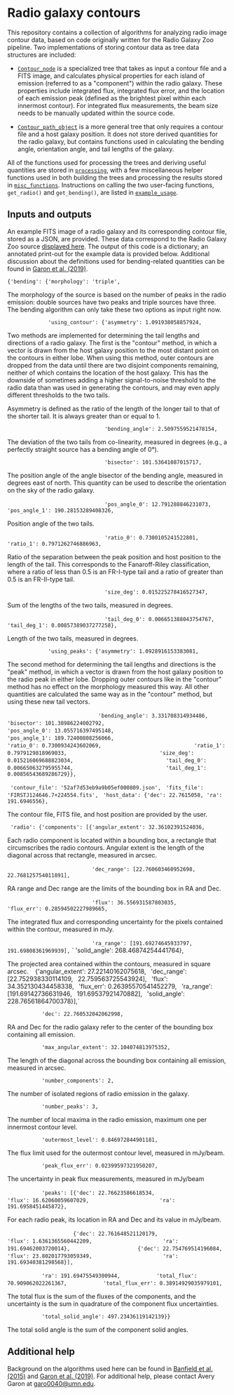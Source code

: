 # Radio galaxy contours

This repository contains a collection of algorithms for analyzing radio image contour data, based on code originally written for the Radio Galaxy Zoo pipeline. Two implementations of storing contour data as tree data structures are included:

- [`Contour_node`](contour_node.py) is a specialized tree that takes as input a contour file and a FITS image, and calculates physical properties for each island of emission (referred to as a "component") within the radio galaxy. These properties include integrated flux, integrated flux error, and the location of each emission peak (defined as the brightest pixel within each innermost contour). For integrated flux measurements, the beam size needs to be manually updated within the source code.

- [`Contour_path_object`](contour_path_object.py) is a more general tree that only requires a contour file and a host galaxy position. It does not store derived quantities for the radio galaxy, but contains functions used in calculating the bending angle, orientation angle, and tail lengths of the galaxy.

All of the functions used for processing the trees and deriving useful quantities are stored in [`processing`](processing.py), with a few miscellaneous helper functions used in both building the trees and processing the results stored in [`misc_functions`](misc_functions.py). Instructions on calling the two user-facing functions, `get_radio()` and `get_bending()`, are listed in [`example_usage`](example_usage.py).

## Inputs and outputs

An example FITS image of a radio galaxy and its corresponding contour file, stored as a JSON, are provided. These data correspond to the Radio Galaxy Zoo source [displayed here](https://radiotalk.galaxyzoo.org/#/subjects/ARG00026qx). The output of this code is a dictionary; an annotated print-out for the example data is provided below. Additional discussion about the definitions used for bending-related quantities can be found in [Garon et al. (2019)](https://iopscience.iop.org/article/10.3847/1538-3881/aaff62).

`{'bending': {'morphology': 'triple',`

The morphology of the source is based on the number of peaks in the radio emission: double sources have two peaks and triple sources have three. The bending algorithm can only take these two options as input right now.

`             'using_contour': {'asymmetry': 1.091938058857924,`

Two methods are implemented for determining the tail lengths and directions of a radio galaxy. The first is the "contour" method, in which a vector is drawn from the host galaxy position to the most distant point on the contours in either lobe. When using this method, outer contours are dropped from the data until there are two disjoint components remaining, neither of which contains the location of the host galaxy. This has the downside of sometimes adding a higher signal-to-noise threshold to the radio data than was used in generating the contours, and may even apply different thresholds to the two tails.

Asymmetry is defined as the ratio of the length of the longer tail to that of the shorter tail. It is always greater than or equal to 1.

`                               'bending_angle': 2.5097559521478154,`

The deviation of the two tails from co-linearity, measured in degrees (e.g., a perfectly straight source has a bending angle of 0°).

`                               'bisector': 101.53641087015717,`

The position angle of the angle bisector of the bending angle, measured in degrees east of north. This quantity can be used to describe the orientation on the sky of the radio galaxy.

`                               'pos_angle_0': 12.791288846231073,`
`                               'pos_angle_1': 190.28153289408326,`

Position angle of the two tails.

`                               'ratio_0': 0.7300105241522801,`
`                               'ratio_1': 0.7971262746886963,`

Ratio of the separation between the peak position and host position to the length of the tail. This corresponds to the Fanaroff-Riley classification, where a ratio of less than 0.5 is an FR-I-type tail and a ratio of greater than 0.5 is an FR-II-type tail.

`                               'size_deg': 0.015225278416527347,`

Sum of the lengths of the two tails, measured in degrees.

`                               'tail_deg_0': 0.006651388043754767,`
`                               'tail_deg_1': 0.00857389037277258},`

Length of the two tails, measured in degrees.

`             'using_peaks': {'asymmetry': 1.0928916153383081,`

The second method for determining the tail lengths and directions is the "peak" method, in which a vector is drawn from the host galaxy position to the radio peak in either lobe. Dropping outer contours like in the "contour" method has no effect on the morphology measured this way. All other quantities are calculated the same way as in the "contour" method, but using these new tail vectors.

`                             'bending_angle': 3.331708314934486,`
`                             'bisector': 101.38986224002792,`
`                             'pos_angle_0': 13.055716397495148,`
`                             'pos_angle_1': 189.72400808256066,`
`                             'ratio_0': 0.7300934243602069,`
`                             'ratio_1': 0.7979129818969033,`
`                             'size_deg': 0.015216069688823034,`
`                             'tail_deg_0': 0.006650632795955744,`
`                             'tail_deg_1': 0.00856543689286729}},`

` 'contour_file': '52af7d53eb9a9b05ef000809.json',`
` 'fits_file': 'FIRSTJ124646.7+224554.fits',`
` 'host_data': {'dec': 22.7615058, 'ra': 191.6946556},`

The contour file, FITS file, and host position are provided by the user.

` 'radio': {'components': [{'angular_extent': 32.36102391524036,`

Each radio component is located within a bounding box, a rectangle that circumscribes the radio contours. Angular extent is the length of the diagonal across that rectangle, measured in arcsec.

`                           'dec_range': [22.760603460952698,`
`                                         22.768125754011891],`

RA range and Dec range are the limits of the bounding box in RA and Dec.

`                           'flux': 36.556931587803035,`
`                           'flux_err': 0.28594502227989665,`

The integrated flux and corresponding uncertainty for the pixels contained within the contour, measured in mJy.

`                           'ra_range': [191.69274645933797,`
`                                        191.69808361969939],`
`                           'solid_angle': 268.46874254441764},

The projected area contained within the contours, measured in square arcsec.
`
`                          {'angular_extent': 27.22140162075618,`
`                           'dec_range': [22.752938330114109,`
`                                         22.759563725543924],`
`                           'flux': 34.352130434458338,`
`                           'flux_err': 0.26395570541452279,`
`                           'ra_range': [191.69142736631946,`
`                                        191.69537921470882],`
`                           'solid_angle': 228.76561864700378}],`

`           'dec': 22.760532042062998,`

RA and Dec for the radio galaxy refer to the center of the bounding box containing all emission.

`           'max_angular_extent': 32.104074813975352,`

The length of the diagonal across the bounding box containing all emission, measured in arcsec.

`           'number_components': 2,`

The number of isolated regions of radio emission in the galaxy.

`           'number_peaks': 3,`

The number of local maxima in the radio emission, maximum one per innermost contour level.

`           'outermost_level': 0.846972844901181,`

The flux limit used for the outermost contour level, measured in mJy/beam.

`           'peak_flux_err': 0.02399597321950207,`

The uncertainty in peak flux measurements, measured in mJy/beam

`           'peaks': [{'dec': 22.76623586618534,`
`                      'flux': 16.62060059607029,`
`                      'ra': 191.6958451445872},`

For each radio peak, its location in RA and Dec and its value in mJy/beam.

`                     {'dec': 22.761648521120179,`
`                      'flux': 1.6361365560442209,`
`                      'ra': 191.69462003720014},`
`                     {'dec': 22.754769514196084,`
`                      'flux': 23.802017793059349,`
`                      'ra': 191.69340381298568}],`

`           'ra': 191.69475549300944,`
`           'total_flux': 70.909062022261367,`
`           'total_flux_err': 0.38914929035979101,`

The total flux is the sum of the fluxes of the components, and the uncertainty is the sum in quadrature of the component flux uncertainties.

`           'total_solid_angle': 497.23436119142139}}`

The total solid angle is the sum of the component solid angles.

## Additional help

Background on the algorithms used here can be found in [Banfield et al. (2015)](https://academic.oup.com/mnras/article/453/3/2326/1075547) and [Garon et al. (2019)](https://iopscience.iop.org/article/10.3847/1538-3881/aaff62). For additional help, please contact Avery Garon at [garo0040@umn.edu](mailto:garo0040@umn).
